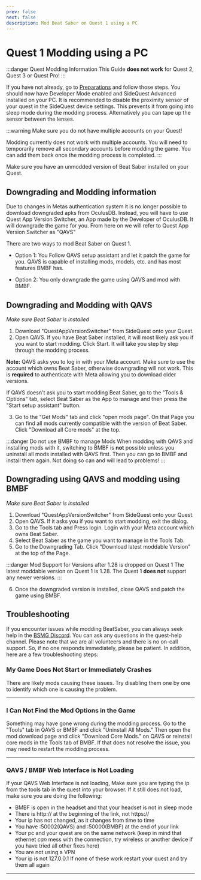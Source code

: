 ```yaml
---
prev: false
next: false
description: Mod Beat Saber on Quest 1 using a PC
---
```


# Quest 1 Modding using a PC

:::danger Quest Modding Information
This Guide **does not work** for Quest 2, Quest 3 or Quest Pro!
:::

If you have not already, go to [Preparations](./quest-modding-old#preparations) and follow those steps.
You should now have Developer Mode enabled and SideQuest Advanced installed on your PC.
It is recommended to disable the proximity sensor of your quest in the SideQuest device settings.
This prevents it from going into sleep mode during the modding process. Alternatively you can tape
up the sensor between the lenses.

:::warning
Make sure you do not have multiple accounts on your Quest!

Modding currently does not work with multiple accounts.
You will need to temporarily remove all secondary accounts before modding the game.
You can add them back once the modding process is completed.
:::

Make sure you have an unmodded version of Beat Saber installed on your Quest.


## Downgrading and Modding information

Due to changes in Metas authentication system it is no longer possible to download downgraded apks
from OculusDB. Instead, you will have to use Quest App Version Switcher, an App made by the Developer
of OculusDB. It will downgrade the game for you. From here on we will refer to Quest App Version Switcher
as "QAVS"

There are two ways to mod Beat Saber on Quest 1.

- Option 1: You Follow QAVS setup assistant and let it patch the game for you. QAVS is capable of installing
mods, models, etc. and has most features BMBF has.

- Option 2: You only downgrade the game using QAVS and mod with BMBF.


## Downgrading and Modding with QAVS

*Make sure Beat Saber is installed*

1. Download "QuestAppVersionSwitcher" from SideQuest onto your Quest.
2. Open QAVS. If you have Beat Saber installed, it will most likely ask you if you want to start modding.
Click Start. It will take you step by step through the modding process.

**Note:** QAVS asks you to log in with your Meta account. Make sure to use the account which owns Beat Saber,
otherwise downgrading will not work. This is **required** to authenticate with Meta allowing you to download
older versions.

If QAVS doesn't ask you to start modding Beat Saber, go to the "Tools & Options" tab, select Beat Saber as the
App to manage and then press the "Start setup assistant" button.

3. Go to the "Get Mods" tab and click "open mods page". On that Page you can find all mods currently compatible
with the version of Beat Saber. Click "Download all Core mods" at the top.

:::danger Do not use BMBF to manage Mods
When modding with QAVS and installing mods with it, switching to BMBF is **not** possible unless you uninstall
all mods installed with QAVS first. Then you can go to BMBF and install them again. Not doing so can and will
lead to problems!
:::


## Downgrading using QAVS and modding using BMBF

*Make sure Beat Saber is installed*

1. Download "QuestAppVersionSwitcher" from SideQuest onto your Quest.
2. Open QAVS. If it asks you if you want to start modding, exit the dialog.
3. Go to the Tools tab and Press login. Login with your Meta account which owns Beat Saber.
4. Select Beat Saber as the game you want to manage in the Tools Tab.
5. Go to the Downgrading Tab. Click "Download latest moddable Version" at the top of the Page.

:::danger Mod Support for Versions after 1.28 is dropped on Quest 1
The latest moddable version on Quest 1 is 1.28. The Quest 1 **does not** support any newer versions.
:::

6. Once the downgraded version is installed, close QAVS and patch the game using BMBF.


## Troubleshooting

If you encounter issues while modding BeatSaber, you can always seek help in the [BSMG Discord](https://discord.gg/beatsabermods).
You can ask any questions in the quest-help channel. Please note that we are all volunteers and there is no on-call
support. So, if no one responds immediately, please be patient. In addition, here are a few troubleshooting steps:

### My Game Does Not Start or Immediately Crashes

There are likely mods causing these issues. Try disabling them one by one to identify which one is causing the problem.

---

### I Can Not Find the Mod Options in the Game

Something may have gone wrong during the modding process. Go to the "Tools" tab in QAVS or BMBF and click "Uninstall All Mods."
Then open the mod download page and click "Download Core Mods." on QAVS or reinstall core mods in the Tools tab of BMBF.
If that does not resolve the issue, you may need to restart the modding process.

---

### QAVS / BMBF Web Interface is Not Loading

If your QAVS Web Interface is not loading, Make sure you are typing the ip from the tools tab in the quest into your browser.
If it still does not load, make sure you are doing the following:

- BMBF is open in the headset and that your headset is not in sleep mode
- There is http:// at the beginning of the link, not https://
- Your ip has not changed, as it changes from time to time
- You have :50002(QAVS) and :50000(BMBF) at the end of your link
- Your pc and your quest are on the same network (keep in mind that ethernet _can_ mess with the connection,
  try wireless or another device if you have tried all other fixes here)
- You are not using a VPN
- Your ip is not 127.0.0.1
  If none of these work restart your quest and try them all again

---
